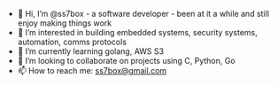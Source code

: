 - 👋 Hi, I’m @ss7box - a software developer - been at it a while and still enjoy making things work
- 👀 I’m interested in building embedded systems, security systems, automation, comms protocols
- 🌱 I’m currently learning golang, AWS S3
- 💞️ I’m looking to collaborate on projects using C, Python, Go
- 📫 How to reach me: ss7box@gmail.com

<!---
ss7box/ss7box is a ✨ special ✨ repository because its `README.md` (this file) appears on your GitHub profile.
You can click the Preview link to take a look at your changes.
--->
